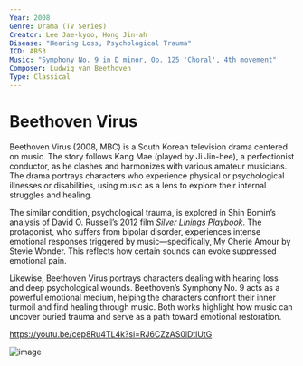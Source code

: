 ```yaml
---
Year: 2008
Genre: Drama (TV Series)
Creator: Lee Jae-kyoo, Hong Jin-ah
Disease: "Hearing Loss, Psychological Trauma"
ICD: AB53
Music: "Symphony No. 9 in D minor, Op. 125 'Choral', 4th movement"
Composer: Ludwig van Beethoven
Type: Classical
---
```

# Beethoven Virus


Beethoven Virus (2008, MBC) is a South Korean television drama centered on music. The story follows Kang Mae (played by Ji Jin-hee), a perfectionist conductor, as he clashes and harmonizes with various amateur musicians. The drama portrays characters who experience physical or psychological illnesses or disabilities, using music as a lens to explore their internal struggles and healing.

The similar condition, psychological trauma, is explored in Shin Bomin’s analysis of David O. Russell’s 2012 film [*Silver Linings Playbook*](shin_bomin.md). The protagonist, who suffers from bipolar disorder, experiences intense emotional responses triggered by music—specifically, My Cherie Amour by Stevie Wonder. This reflects how certain sounds can evoke suppressed emotional pain.

Likewise, Beethoven Virus portrays characters dealing with hearing loss and deep psychological wounds. Beethoven’s Symphony No. 9 acts as a powerful emotional medium, helping the characters confront their inner turmoil and find healing through music. Both works highlight how music can uncover buried trauma and serve as a path toward emotional restoration. 

https://youtu.be/cep8Ru4TL4k?si=RJ6CZzAS0lDtlUtG

![image](https://github.com/user-attachments/assets/bc39e181-8e1c-44c4-aa46-15708ebb733f)
